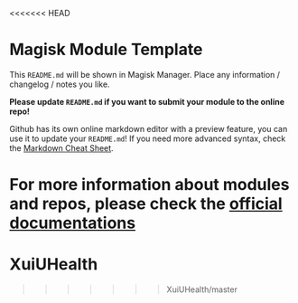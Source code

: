 <<<<<<< HEAD
# Magisk Module Template

This `README.md` will be shown in Magisk Manager. Place any information / changelog / notes you like.

**Please update `README.md` if you want to submit your module to the online repo!**

Github has its own online markdown editor with a preview feature, you can use it to update your `README.md`! If you need more advanced syntax, check the [Markdown Cheat Sheet](https://github.com/adam-p/markdown-here/wiki/Markdown-Cheatsheet).

For more information about modules and repos, please check the [official documentations](https://github.com/topjohnwu/Magisk/blob/master/docs/modules.md)
=======
# XuiUHealth
>>>>>>> XuiUHealth/master
